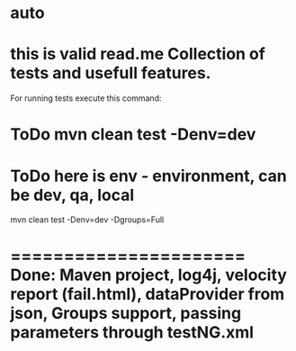 # auto
this is valid read.me
Collection of tests and usefull features.
======================
For running tests execute this command:
# ToDo mvn clean test -Denv=dev
# ToDo here is env - environment, can be dev, qa, local
 mvn clean test -Denv=dev -Dgroups=Full

======================
Done:
Maven project,
log4j,
velocity report (fail.html),
dataProvider from json,
Groups support,
passing parameters through testNG.xml
======================
